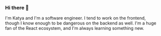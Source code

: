 ### Hi there 👋

I'm Katya and I'm a software engineer. I tend to work on the frontend, though I know enough to be dangerous on the backend as well. I'm a huge fan of the React ecosystem, and I'm always learning something new. 
